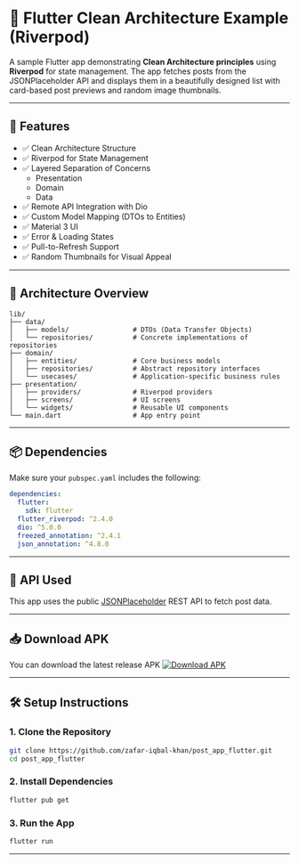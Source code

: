# 📱 Flutter Clean Architecture Example (Riverpod)

A sample Flutter app demonstrating **Clean Architecture principles** using **Riverpod** for state management. The app fetches posts from the JSONPlaceholder API and displays them in a beautifully designed list with card-based post previews and random image thumbnails.

---

## 🚀 Features

- ✅ Clean Architecture Structure  
- ✅ Riverpod for State Management  
- ✅ Layered Separation of Concerns  
  - Presentation  
  - Domain  
  - Data  
- ✅ Remote API Integration with Dio  
- ✅ Custom Model Mapping (DTOs to Entities)  
- ✅ Material 3 UI  
- ✅ Error & Loading States  
- ✅ Pull-to-Refresh Support  
- ✅ Random Thumbnails for Visual Appeal  

---

## 🧠 Architecture Overview

```
lib/
├── data/
│   ├── models/                # DTOs (Data Transfer Objects)
│   └── repositories/          # Concrete implementations of repositories
├── domain/
│   ├── entities/              # Core business models
│   ├── repositories/          # Abstract repository interfaces
│   └── usecases/              # Application-specific business rules
├── presentation/
│   ├── providers/             # Riverpod providers
│   ├── screens/               # UI screens
│   └── widgets/               # Reusable UI components
└── main.dart                  # App entry point
```

---

## 📦 Dependencies

Make sure your `pubspec.yaml` includes the following:

```yaml
dependencies:
  flutter:
    sdk: flutter
  flutter_riverpod: ^2.4.0
  dio: ^5.0.0
  freezed_annotation: ^2.4.1
  json_annotation: ^4.8.0
```

---

## 🔗 API Used

This app uses the public [JSONPlaceholder](https://jsonplaceholder.typicode.com/) REST API to fetch post data.

---



## 📥 Download APK

You can download the latest release APK [![Download APK](https://img.shields.io/badge/Download-APK-blue.svg?style=for-the-badge)](https://github.com/Zafar-Iqbal-Khan/post_app_flutter/raw/main/release_apk/app-release.apk)


---


## 🛠 Setup Instructions

### 1. Clone the Repository

```bash
git clone https://github.com/zafar-iqbal-khan/post_app_flutter.git
cd post_app_flutter
```

### 2. Install Dependencies

```bash
flutter pub get
```

### 3. Run the App

```bash
flutter run
```

---


